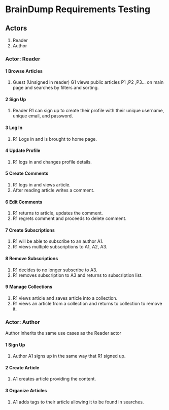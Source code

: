 # BrainDump Requirements Testing

## Actors
1. Reader
2. Author

### Actor: Reader

#### 1 Browse Articles

1. Guest (Unsigned in reader) G1 views public articles P1 ,P2 ,P3... on main page and searches by filters and sorting.

#### 2  Sign Up

1. Reader R1 can sign up to create their profile with their unique username, unique email, and password.

#### 3 Log In

1. R1 Logs in and is brought to home page.

#### 4 Update Profile

1. R1 logs in and changes profile details.

#### 5 Create Comments

1. R1 logs in and views article. 
2. After reading article writes a comment. 

#### 6 Edit Comments

1. R1 returns to article, updates the comment. 
2. R1 regrets comment and proceeds to delete comment.

#### 7  Create Subscriptions

1. R1 will be able to subscribe to an author A1.
2. R1 views multiple subscriptions to A1, A2, A3.

#### 8 Remove Subscriptions

1. R1 decides to no longer subscribe to A3.
2. R1 removes subscription to A3 and returns to subscription list.

#### 9 Manage Collections

1. R1 views article and saves article into a collection.
2. R1 views an article from a collection and returns to collection to remove it.



### Actor: Author

Author inherits the same use cases as the Reader actor

#### 1 Sign Up

1. Author A1 signs up in the same way that R1 signed up.

#### 2 Create Article

1. A1 creates article providing the content.

#### 3 Organize Articles

1. A1 adds tags to their article allowing it to be found in searches.
